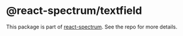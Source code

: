 # @react-spectrum/textfield

This package is part of [react-spectrum](https://github.com/adobe/react-spectrum). See the repo for more details.

